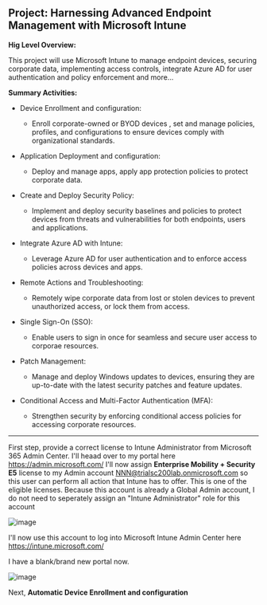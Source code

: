 **Project: Harnessing Advanced Endpoint Management with Microsoft Intune**
--------------------------------------------------------------------------------------
**Hig Level Overview:**

This project will use Microsoft Intune to manage endpoint devices, securing corporate data, implementing access controls, integrate Azure AD for user authentication and policy enforcement and  more... 


**Summary Activities:**

- Device Enrollment and configuration:
    - Enroll corporate-owned or BYOD devices , set and manage policies, profiles, and configurations to ensure devices comply with organizational standards.
  
- Application Deployment and configuration:
    - Deploy and manage apps, apply app protection policies to protect corporate data.

- Create and Deploy Security Policy: 
    - Implement and deploy security baselines and policies to protect devices from threats and vulnerabilities for both endpoints, users and applications.

- Integrate Azure AD with Intune: 
    - Leverage Azure AD for user authentication and to enforce access policies across devices and apps.

- Remote Actions and Troubleshooting: 
    - Remotely wipe corporate data from lost or stolen devices to prevent unauthorized access, or lock them from access.

- Single Sign-On (SSO): 
    - Enable users to sign in once for seamless and secure user access to corporae resources.

- Patch Management: 
    - Manage and deploy Windows updates to devices, ensuring they are up-to-date with the latest security patches and feature updates.

- Conditional Access and Multi-Factor Authentication (MFA): 
    - Strengthen security by enforcing conditional access policies for accessing corporate resources.

----------------------------------------------------------------------


First step, provide a correct license to Intune Administrator from Microsoft 365 Admin Center.
I'll heaad over to my portal here https://admin.microsoft.com/
I'll now assign **Enterprise Mobility + Security E5** license to my Admin account NNN@trialsc200lab.onmicrosoft.com so this user can perform all action that Intune has to offer.
This is one of the eligible licenses. Because this account is already a Global Admin account, I do not need to seperately assign an "Intune Administrator" role for this account

![image](https://github.com/nahid7474/Intune/assets/170605912/9cf872c2-24a0-4272-be8b-3765d3bb6140)

I'll now use this account to log into Microsoft Intune Admin Center here https://intune.microsoft.com/ 

I have a blank/brand new portal now.

![image](https://github.com/nahid7474/Intune/assets/170605912/d1071010-fb5f-47fb-b491-1b1e4d79b3a7)


Next, **Automatic Device Enrollment and configuration**

